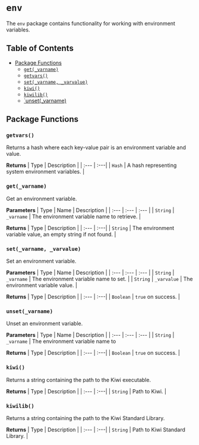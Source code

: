 # `env`

The `env` package contains functionality for working with environment variables.

## Table of Contents

- [Package Functions](#package-functions)
  - [`get(_varname)`](#get_varname)
  - [`getvars()`](#getvars)
  - [`set(_varname, _varvalue)`](#set_varname-_varvalue)
  - [`kiwi()`](#kiwi)
  - [`kiwilib()`](#kiwilib)
  - [`unset(_varname)](#unset_varname)

## Package Functions

### `getvars()`

Returns a hash where each key-value pair is an environment variable and value.

**Returns**
| Type | Description |
| :--- | :---|
| `Hash` | A hash representing system environment variables. |

### `get(_varname)`

Get an environment variable.

**Parameters**
| Type | Name | Description |
| :--- | :--- | :--- |
| `String` | `_varname` | The environment variable name to retrieve. |

**Returns**
| Type | Description |
| :--- | :---|
| `String` | The environment variable value, an empty string if not found. |

### `set(_varname, _varvalue)`

Set an environment variable.

**Parameters**
| Type | Name | Description |
| :--- | :--- | :--- |
| `String` | `_varname` | The environment variable name to set. |
| `String` | `_varvalue` | The environment variable value. |

**Returns**
| Type | Description |
| :--- | :---|
| `Boolean` | `true` on success. |

### `unset(_varname)`

Unset an environment variable.

**Parameters**
| Type | Name | Description |
| :--- | :--- | :--- |
| `String` | `_varname` | The environment variable name to 

**Returns**
| Type | Description |
| :--- | :---|
| `Boolean` | `true` on success. |

### `kiwi()`

Returns a string containing the path to the Kiwi executable.

**Returns**
| Type | Description |
| :--- | :---|
| `String` | Path to Kiwi. |

### `kiwilib()`

Returns a string containing the path to the Kiwi Standard Library.

**Returns**
| Type | Description |
| :--- | :---|
| `String` | Path to Kiwi Standard Library. |
